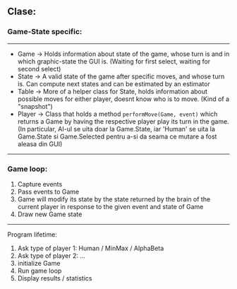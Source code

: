 ## Clase:

### Game-State specific:
--------------
- Game -> Holds information about state of the game, whose turn is and in which graphic-state the GUI is. (Waiting for first select, waiting for second select)
- State -> A valid state of the game after specific moves, and whose turn is. Can compute next states and can be estimated by an estimator
- Table -> More of a helper class for State, holds information about possible moves for either player, doesnt know who is to move. (Kind of a "snapshot")
- Player -> Class that holds a method `performMove(Game, event)` which returns a Game by having the respective player play its turn in the game. (In particular, AI-ul se uita doar la Game.State, iar 'Human' se uita la Game.State si Game.Selected pentru a-si da seama ce mutare a fost aleasa din GUI)
------------
### Game loop:

1. Capture events
2. Pass events to Game
3. Game will modify its state by the state returned by the brain of the current player in response to the given event and state of Game
4. Draw new Game state

-------------
Program lifetime:

1. Ask type of player 1: Human / MinMax / AlphaBeta
2. Ask type of player 2: ...
3. initialize Game
4. Run game loop
5. Display results / statistics